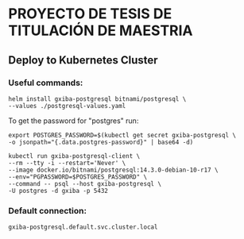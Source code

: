 # PROYECTO DE TESIS DE TITULACIÓN DE MAESTRIA #

## Deploy to Kubernetes Cluster ##

### Useful commands: ###

```commandline
helm install gxiba-postgresql bitnami/postgresql \
--values ./postgresql-values.yaml 
```
To get the password for "postgres" run:
```commandline
export POSTGRES_PASSWORD=$(kubectl get secret gxiba-postgresql \
-o jsonpath="{.data.postgres-password}" | base64 -d)
```

```commandline
kubectl run gxiba-postgresql-client \
--rm --tty -i --restart='Never' \
--image docker.io/bitnami/postgresql:14.3.0-debian-10-r17 \
--env="PGPASSWORD=$POSTGRES_PASSWORD" \
--command -- psql --host gxiba-postgresql \
-U postgres -d gxiba -p 5432
```

### Default connection: ###
```commandline
gxiba-postgresql.default.svc.cluster.local
```

